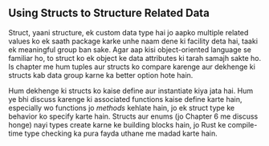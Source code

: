 ## Using Structs to Structure Related Data

Struct, yaani structure, ek custom data type hai jo aapko multiple related values ko ek saath package karke unhe naam dene ki facility deta hai, taaki ek meaningful group ban sake. Agar aap kisi object-oriented language se familiar ho, to struct ko ek object ke data attributes ki tarah samajh sakte ho. Is chapter me hum tuples aur structs ko compare karenge aur dekhenge ki structs kab data group karne ka better option hote hain.

Hum dekhenge ki structs ko kaise define aur instantiate kiya jata hai. Hum ye bhi discuss karenge ki associated functions kaise define karte hain, especially wo functions jo *methods* kehlate hain, jo ek struct type ke behavior ko specify karte hain. Structs aur enums (jo Chapter 6 me discuss honge) nayi types create karne ke building blocks hain, jo Rust ke compile-time type checking ka pura fayda uthane me madad karte hain.
